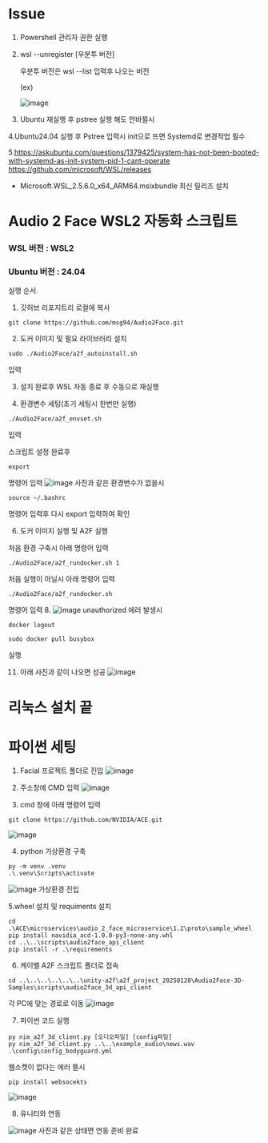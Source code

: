 # Issue

1. Powershell 관리자 권한 실행
2. wsl --unregister [우분투 버전]

   우분투 버전은 wsl --list 입력후 나오는 버전

   (ex)

   ![image](https://github.com/user-attachments/assets/d10e0782-4841-48d9-a8fd-c90ceef6d31a)
3. Ubuntu 재실행 후 pstree 실행 해도 안바뀔시 

4.Ubuntu24.04 실행 후 Pstree 입력시 init으로 뜨면 Systemd로 변경작업 필수

5.https://askubuntu.com/questions/1379425/system-has-not-been-booted-with-systemd-as-init-system-pid-1-cant-operate
  https://github.com/microsoft/WSL/releases
  - Microsoft.WSL_2.5.6.0_x64_ARM64.msixbundle 최신 릴리즈 설치
   
# Audio 2 Face WSL2 자동화 스크립트

### WSL 버전 :  WSL2

### Ubuntu 버전 : 24.04

실행 순서. 

1. 깃허브 리포지트리 로컬에 복사
```
git clone https://github.com/msg94/Audio2Face.git
```
2. 도커 이미지 및 필요 라이브러리 설치
```
sudo ./Audio2Face/a2f_autoinstall.sh
```
 입력
 
3. 설치 완료후 WSL 자동 종료 후  수동으로 재실행

5. 환경변수 세팅(초기 세팅시 한번만 실행)
 ```
./Audio2Face/a2f_envset.sh
```
  입력

스크립트 설정 완료후 
```
export
```
   명령어 입력
   ![image](https://github.com/user-attachments/assets/8b250ba0-9508-4263-aaa2-7e84af55336e)
   사진과 같은 환경변수가 없을시
   
   ```
   source ~/.bashrc
   ```
 명령어 입력후 다시 export 입력하여 확인

6. 도커 이미지 실행 및 A2F 실행

처음 환경 구축시 아래 명령어 입력
```
./Audio2Face/a2f_rundocker.sh 1
```

처음 실행이 아닐시 아래 명령어 입력
```
./Audio2Face/a2f_rundocker.sh
```
 명령어 입력
8. ![image](https://github.com/user-attachments/assets/9302e41f-5c13-415f-a3d6-073b8cf4c47b)
   unauthorized 에러 발생시
   ```
   docker logout
   
   sudo docker pull busybox
   ```
   실행
   
11. 아래 사진과 같이 나오면 성공
![image](https://github.com/user-attachments/assets/2a5f1f36-6a47-4619-9791-3d5dbee63d7b)

# 리눅스 설치 끝

# 파이썬 세팅
1. Facial 프로젝트 폴더로 진입
![image](https://github.com/user-attachments/assets/ac118c9d-f3a0-4b14-bd45-95a34cf77c05)

2. 주소창에 CMD 입력
![image](https://github.com/user-attachments/assets/bf7a5c2e-536f-4e74-a6c2-e6069025e2dc)

3. cmd 창에 아래 명령어 입력
```
git clone https://github.com/NVIDIA/ACE.git
```
![image](https://github.com/user-attachments/assets/8c9b8bd7-eaef-4517-939f-eade9e0e4387)

4. python 가상환경 구축
```
py -m venv .venv
.\.venv\Scripts\activate
```
![image](https://github.com/user-attachments/assets/566dedb0-1fac-4f0a-8e30-730b94c5faf7)
가상환경 진입

5.wheel 설치 및 requiments 설치
```
cd .\ACE\microservices\audio_2_face_microservice\1.2\proto\sample_wheel
pip install navidia_acd-1.0.0-py3-none-any.whl
cd ..\..\scripts\audio2face_api_client
pip install -r .\requirements
```

6. 케이벨 A2F 스크립트 폴더로 접속
```
cd ..\..\..\..\..\..\unity-a2f\a2f_project_20250120\Audio2Face-3D-Samples\scripts\audio2face_3d_api_client
```
각 PC에 맞는 경로로 이동
![image](https://github.com/user-attachments/assets/224b8402-8ff8-4845-91a1-7a6c4b49cfd9)

7. 파이썬 코드 실행
```
py nim_a2f_3d_client.py [오디오파일] [config파일]
py nim_a2f_3d_client.py ..\..\example_audio\news.wav .\config\config_bodyguard.yml

```

웹소켓이 없다는 에러 뜰시
```
pip install websocekts
```
![image](https://github.com/user-attachments/assets/20387f78-bad6-44ca-8064-9922d4abed7e)


8. 유니티와 연동

![image](https://github.com/user-attachments/assets/4f078eb0-8352-4610-8382-c3f3508832f3)
사진과 같은 상태면 연동 준비 완료





   
